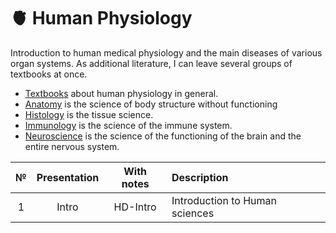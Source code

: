 # 🫀 Human Physiology

Introduction to human medical physiology and the main diseases of various organ systems. As additional literature, I can leave several groups of textbooks at once.

* [Textbooks](https://disk.yandex.ru/d/bTB8F2Tn3e39vw) about human physiology in general. 
* [Anatomy](https://disk.yandex.ru/d/ZlSzm7qxu-XpAg) is the science of body structure without functioning
* [Histology](https://disk.yandex.ru/d/ouFDwAunKhrfRA) is the tissue science. 
* [Immunology](https://disk.yandex.ru/d/kr-LvZ230ZSM3g) is the science of the immune system.
* [Neuroscience](https://disk.yandex.ru/d/Jn7zNqFFRu_FzQ) is the science of the functioning of the brain and the entire nervous system.

| № | Presentation | With notes | Description | 
| :-----: | :-----: | :-----: | :----- |
| 1 | Intro | HD-Intro | Introduction to Human sciences |

